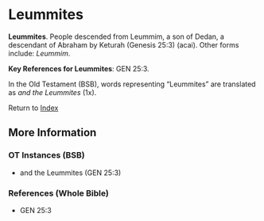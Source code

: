# Leummites
**Leummites**. 
People descended from Leummim, a son of Dedan, a descendant of Abraham by Keturah (Genesis 25:3) (acai). 
Other forms include: 
*Leummim*. 


**Key References for Leummites**: 
GEN 25:3. 


In the Old Testament (BSB), words representing “Leummites” are translated as 
*and the Leummites* (1x). 




Return to [Index](00-Index.md)

## More Information

### OT Instances (BSB)

* and the Leummites (GEN 25:3)



### References (Whole Bible)

* GEN 25:3



